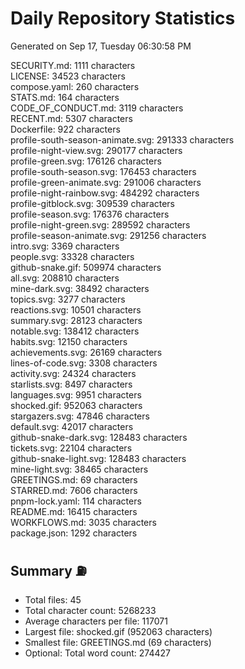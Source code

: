 # Daily Repository Statistics
Generated on Sep 17, Tuesday 06:30:58 PM  

SECURITY.md: 1111 characters  
LICENSE: 34523 characters  
compose.yaml: 260 characters  
STATS.md: 164 characters  
CODE_OF_CONDUCT.md: 3119 characters  
RECENT.md: 5307 characters  
Dockerfile: 922 characters  
profile-south-season-animate.svg: 291333 characters  
profile-night-view.svg: 290177 characters  
profile-green.svg: 176126 characters  
profile-south-season.svg: 176453 characters  
profile-green-animate.svg: 291006 characters  
profile-night-rainbow.svg: 484292 characters  
profile-gitblock.svg: 309539 characters  
profile-season.svg: 176376 characters  
profile-night-green.svg: 289592 characters  
profile-season-animate.svg: 291256 characters  
intro.svg: 3369 characters  
people.svg: 33328 characters  
github-snake.gif: 509974 characters  
all.svg: 208810 characters  
mine-dark.svg: 38492 characters  
topics.svg: 3277 characters  
reactions.svg: 10501 characters  
summary.svg: 28123 characters  
notable.svg: 138412 characters  
habits.svg: 12150 characters  
achievements.svg: 26169 characters  
lines-of-code.svg: 3308 characters  
activity.svg: 24324 characters  
starlists.svg: 8497 characters  
languages.svg: 9951 characters  
shocked.gif: 952063 characters  
stargazers.svg: 47846 characters  
default.svg: 42017 characters  
github-snake-dark.svg: 128483 characters  
tickets.svg: 22104 characters  
github-snake-light.svg: 128483 characters  
mine-light.svg: 38465 characters  
GREETINGS.md: 69 characters  
STARRED.md: 7606 characters  
pnpm-lock.yaml: 114 characters  
README.md: 16415 characters  
WORKFLOWS.md: 3035 characters  
package.json: 1292 characters  

## Summary ⛽  
- Total files: 45  
- Total character count: 5268233  
- Average characters per file: 117071  
- Largest file: shocked.gif (952063 characters)  
- Smallest file: GREETINGS.md (69 characters)  
- Optional: Total word count: 274427  
